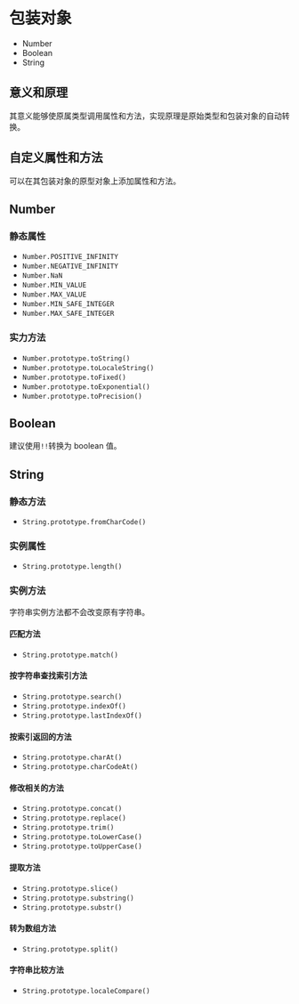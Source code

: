 # 包装对象

-   Number
-   Boolean
-   String

## 意义和原理

其意义能够使原属类型调用属性和方法，实现原理是原始类型和包装对象的自动转换。

## 自定义属性和方法

可以在其包装对象的原型对象上添加属性和方法。

## Number

### 静态属性

-   `Number.POSITIVE_INFINITY`
-   `Number.NEGATIVE_INFINITY`
-   `Number.NaN`
-   `Number.MIN_VALUE`
-   `Number.MAX_VALUE`
-   `Number.MIN_SAFE_INTEGER`
-   `Number.MAX_SAFE_INTEGER`

### 实力方法

-   `Number.prototype.toString()`
-   `Number.prototype.toLocaleString()`
-   `Number.prototype.toFixed()`
-   `Number.prototype.toExponential()`
-   `Number.prototype.toPrecision()`

## Boolean

建议使用`!!`转换为 boolean 值。

## String

### 静态方法

-   `String.prototype.fromCharCode()`

### 实例属性

-   `String.prototype.length()`

### 实例方法

字符串实例方法都不会改变原有字符串。


#### 匹配方法

-   `String.prototype.match()`

#### 按字符串查找索引方法

-   `String.prototype.search()`
-   `String.prototype.indexOf()`
-   `String.prototype.lastIndexOf()`

#### 按索引返回的方法

-   `String.prototype.charAt()`
-   `String.prototype.charCodeAt()`

#### 修改相关的方法

-   `String.prototype.concat()`
-   `String.prototype.replace()`
-   `String.prototype.trim()`
-   `String.prototype.toLowerCase()`
-   `String.prototype.toUpperCase()`

#### 提取方法

-   `String.prototype.slice()`
-   `String.prototype.substring()`
-   `String.prototype.substr()`

#### 转为数组方法

-   `String.prototype.split()`

#### 字符串比较方法

-   `String.prototype.localeCompare()`

